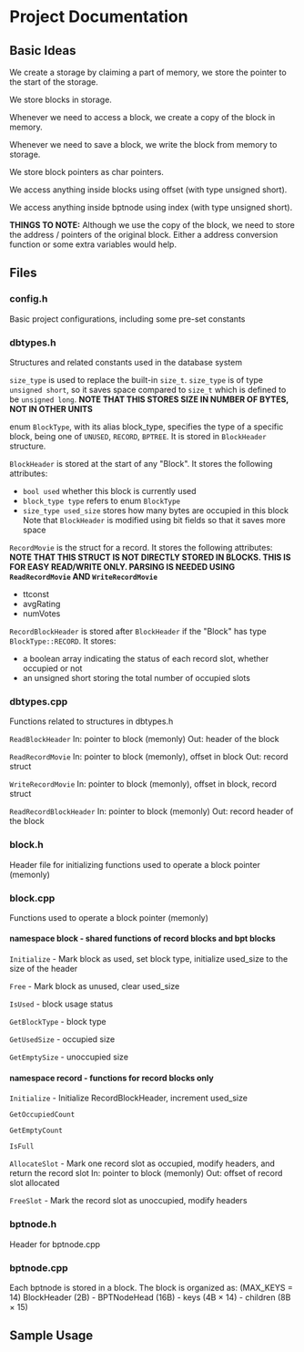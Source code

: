 # Project Documentation

## Basic Ideas

We create a storage by claiming a part of memory, we store the pointer to the start of the storage.

We store blocks in storage.

Whenever we need to access a block, we create a copy of the block in memory.

Whenever we need to save a block, we write the block from memory to storage.

We store block pointers as char pointers.

We access anything inside blocks using offset (with type unsigned short).

We access anything inside bptnode using index (with type unsigned short).

**THINGS TO NOTE:** Although we use the copy of the block, we need to store the address / pointers of the original
block. Either a address conversion function or some extra variables would help.

## Files

### config.h

Basic project configurations, including some pre-set constants

### dbtypes.h

Structures and related constants used in the database system

`size_type` is used to replace the built-in `size_t`. `size_type` is of type `unsigned short`, so it saves space
compared to `size_t` which is defined to be `unsigned long`. **NOTE THAT THIS STORES SIZE IN NUMBER OF BYTES, NOT IN
OTHER UNITS**

enum `BlockType`, with its alias block_type, specifies the type of a specific block, being one
of `UNUSED`, `RECORD`, `BPTREE`. It is stored in `BlockHeader` structure.

`BlockHeader` is stored at the start of any "Block". It stores the following attributes:

- `bool used` whether this block is currently used
- `block_type type` refers to enum `BlockType`
- `size_type used_size` stores how many bytes are occupied in this block
  Note that `BlockHeader` is modified using bit fields so that it saves more space

`RecordMovie` is the struct for a record. It stores the following attributes:
**NOTE THAT THIS STRUCT IS NOT DIRECTLY STORED IN BLOCKS. THIS IS FOR EASY READ/WRITE ONLY. PARSING IS NEEDED
USING `ReadRecordMovie` AND `WriteRecordMovie`**

- ttconst
- avgRating
- numVotes

`RecordBlockHeader` is stored after `BlockHeader` if the "Block" has type `BlockType::RECORD`. It stores:

- a boolean array indicating the status of each record slot, whether occupied or not
- an unsigned short storing the total number of occupied slots

### dbtypes.cpp

Functions related to structures in dbtypes.h

`ReadBlockHeader`
In: pointer to block (memonly)
Out: header of the block

`ReadRecordMovie`
In: pointer to block (memonly), offset in block
Out: record struct

`WriteRecordMovie`
In: pointer to block (memonly), offset in block, record struct

`ReadRecordBlockHeader`
In: pointer to block (memonly)
Out: record header of the block

### block.h

Header file for initializing functions used to operate a block pointer (memonly)

### block.cpp

Functions used to operate a block pointer (memonly)

#### namespace block - shared functions of record blocks and bpt blocks

`Initialize` - Mark block as used, set block type, initialize used_size to the size of the header

`Free` - Mark block as unused, clear used_size

`IsUsed` - block usage status

`GetBlockType` - block type

`GetUsedSize` - occupied size

`GetEmptySize` - unoccupied size

#### namespace record - functions for record blocks only

`Initialize` - Initialize RecordBlockHeader, increment used_size

`GetOccupiedCount`

`GetEmptyCount`

`IsFull`

`AllocateSlot` - Mark one record slot as occupied, modify headers, and return the record slot
In: pointer to block (memonly)
Out: offset of record slot allocated

`FreeSlot` - Mark the record slot as unoccupied, modify headers

### bptnode.h

Header for bptnode.cpp

### bptnode.cpp

Each bptnode is stored in a block.
The block is organized as: (MAX_KEYS = 14)
BlockHeader (2B) - BPTNodeHead (16B) - keys (4B $\times$ 14) - children (8B $\times$ 15)

## Sample Usage
